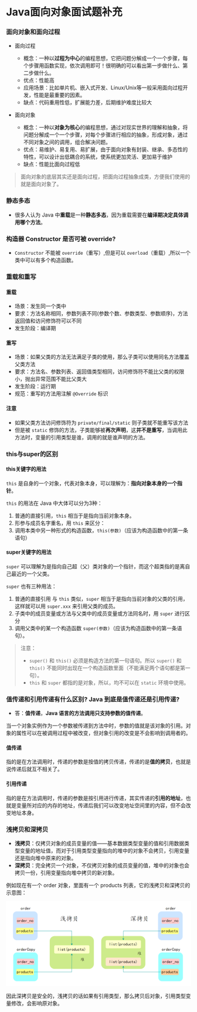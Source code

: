 # Java面向对象面试题补充

### ⾯向对象和⾯向过程
- 面向过程
	- 概念：一种以**过程为中心**的编程思想，它把问题分解成一个一个步骤，每个步骤用函数实现，依次调用即可！很明确的可以看出第一步做什么、第二步做什么。
	- 优点：性能高
	- 应用场景：比如单片机、嵌入式开发、Linux/Unix等一般采用面向过程开发，性能是最重要的因素。
	- 缺点：代码重用性低，扩展能力差，后期维护难度比较大

- 面向对象
	- 概念：一种以**对象为核心**的编程思想，通过对现实世界的理解和抽象，将问题分解成一个一个步骤，对每个步骤进行相应的抽象，形成对象，通过不同对象之间的调用，组合解决问题。
	- 优点：易维护、易复用、易扩展，由于面向对象有封装、继承、多态性的特性，可以设计出低耦合的系统，使系统更加灵活、更加易于维护
	- 缺点：性能比面向过程低

> 面向对象的底层其实还是面向过程，把面向过程抽象成类，方便我们使用的就是面向对象了。


### 静态多态

- 很多人认为 Java 中**重载**是一种**静态多态**，因为重载需要在**编译期决定具体调用哪个方法**。

### 构造器 Constructor 是否可被 override?

- `Constructor` 不能被 `override`（重写）,但是可以 `overload`（重载）,所以一个类中可以有多个构造函数。

### 重载和重写

#### 重载
- 场景：发生同一个类中
- 要求：方法名称相同，参数列表不同(参数个数、参数类型、参数顺序)，方法返回值和访问修饰符可以不同
- 发生阶段：编译期
#### 重写
- 场景：如果父类的方法无法满足子类的使用，那么子类可以使用同名方法覆盖父类方法
- 要求：方法名、参数列表、返回值类型相同，访问修饰符不能比父类的权限小，抛出异常范围不能比父类大
- 发生阶段：运行期
- 规范：重写的方法用注解 `@Override` 标识

#### 注意

- 如果父类方法访问修饰符为 `private/final/static` 则子类就不能重写该方法
- 但是被 `static` 修饰的方法，子类能够被**再次声明**，这**并不是重写**，当调用此方法时，变量的引用类型是谁，调用的就是谁声明的方法。

### this与super的区别

#### this关键字的用法

`this` 是自身的一个对象，代表对象本身，可以理解为：**指向对象本身的一个指针**。

`this` 的用法在 Java 中大体可以分为3种：

1. 普通的直接引用，`this` 相当于是指向当前对象本身。
2. 形参与成员名字重名，用 `this` 来区分：
3. 调用本类中另一种形式的构造函数，`this(参数)`（应该为构造函数中的第一条语句）

#### super关键字的用法

`super` 可以理解为是指向自己超（父）类对象的一个指针，而这个超类指的是离自己最近的一个父类。

`super` 也有三种用法：

1. 普通的直接引用
与 `this` 类似，`super` 相当于是指向当前对象的父类的引用，这样就可以用 `super.xxx` 来引用父类的成员。
2. 子类中的成员变量或方法与父类中的成员变量或方法同名时，用 `super` 进行区分  
3. 调用父类中的某一个构造函数 `super(参数)`（应该为构造函数中的第一条语句）。

> 注意： 
> -   `super()` 和 `this()` 必须是构造方法的第一句语句。所以 `super()` 和 `this()` 不能同时出现在一个构造函数里面（不能满足两个语句都是第一句）。
> -   `this` 和 `super` 都指的是对象，所以，均不可以在 `static` 环境中使用。


### 值传递和引用传递有什么区别? Java 到底是值传递还是引用传递? 
- 答：**值传递**，**Java 语言的方法调用只支持参数的值传递**。

当一个对象实例作为一个参数被传递到方法中时，参数的值就是该对象的引用。对象的属性可以在被调用过程中被改变，但对象引用的改变是不会影响到调用者的。


#### 值传递

指的是在方法调用时，传递的参数是按值的拷贝传递，传递的是**值的拷贝**，也就是说传递后就互不相关了。

#### 引用传递

指的是在方法调用时，传递的参数是按引用进行传递，其实传递的**引用的地址**，也就是变量所对应的内存的地址，传递后我们可以改变地址空间里的内容，但不会改变地址本身。

### 浅拷贝和深拷贝

-   **浅拷贝**：仅拷贝对象的成员变量的值——基本数据类型变量的值和引用数据类型变量的地址值，而对于引用类型变量指向的堆中的对象不会拷贝，引用变量还是指向堆中原来的对象。
-   **深拷贝**：完全拷贝一个对象，不仅拷贝对象的成员变量的值，堆中的对象也会拷贝一份，引用变量指向堆中拷贝的新对象。

例如现在有一个 order 对象，里面有一个 products 列表，它的浅拷贝和深拷贝的示意图：

![浅拷贝和深拷贝示意图.png](/imgs/浅拷贝和深拷贝示意图.png)

因此深拷贝是安全的，浅拷贝的话如果有引用类型，那么拷贝后对象，引用类型变量修改，会影响原对象。